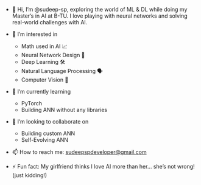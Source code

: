 - 👋 Hi, I’m @sudeep-sp, exploring the world of ML & DL while doing my Master’s in AI at B-TU.
  I love playing with neural networks and solving real-world challenges with AI.
  
- 👀 I’m interested in
  * Math used in AI 📈
  * Neural Network Design 🧠
  * Deep Learning 🛠
  * Natural Language Processing 🗣️
  * Computer Vision 👀
    
    
- 🌱 I’m currently learning
  * PyTorch
  * Building ANN without any libraries
    
- 💞️ I’m looking to collaborate on
  * Building custom ANN
  * Self-Evolving ANN
    
- 📫 How to reach me: sudeepspdeveloper@gmail.com

- ⚡ Fun fact: My girlfriend thinks I love AI more than her… she’s not wrong! (just kidding!)

<!---
sudeep-sp/sudeep-sp is a ✨ special ✨ repository because its `README.md` (this file) appears on your GitHub profile.
You can click the Preview link to take a look at your changes.
--->
